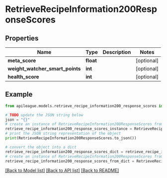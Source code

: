 # RetrieveRecipeInformation200ResponseScores


## Properties

Name | Type | Description | Notes
------------ | ------------- | ------------- | -------------
**meta_score** | **float** |  | [optional] 
**weight_watcher_smart_points** | **int** |  | [optional] 
**health_score** | **int** |  | [optional] 

## Example

```python
from apileague.models.retrieve_recipe_information200_response_scores import RetrieveRecipeInformation200ResponseScores

# TODO update the JSON string below
json = "{}"
# create an instance of RetrieveRecipeInformation200ResponseScores from a JSON string
retrieve_recipe_information200_response_scores_instance = RetrieveRecipeInformation200ResponseScores.from_json(json)
# print the JSON string representation of the object
print(RetrieveRecipeInformation200ResponseScores.to_json())

# convert the object into a dict
retrieve_recipe_information200_response_scores_dict = retrieve_recipe_information200_response_scores_instance.to_dict()
# create an instance of RetrieveRecipeInformation200ResponseScores from a dict
retrieve_recipe_information200_response_scores_from_dict = RetrieveRecipeInformation200ResponseScores.from_dict(retrieve_recipe_information200_response_scores_dict)
```
[[Back to Model list]](../README.md#documentation-for-models) [[Back to API list]](../README.md#documentation-for-api-endpoints) [[Back to README]](../README.md)


